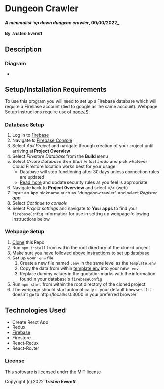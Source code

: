 # Dungeon Crawler

#### _A minimalist top down dungeon crawler_, 00/00/2022_

#### By _**Tristen Everett**_

## Description



### Diagram

* 

## Setup/Installation Requirements

To use this program you will need to set up a Firebase database which will require a Firebase account (tied to google as the same account).  Webpage Setup instructions require use of [nodeJS](https://nodejs.org/).

### Database Setup

1. Log in to [Firebase](https://firebase.google.com/)
2. Navigate to [Firebase Console](https://console.firebase.google.com/)
3. Select _Add Project_ and navigate through creation of your project until arriving at __Project Overview__
4. Select _Firestore Database_ from the __Build__ menu
5. Select _Create Database_ then _Start in test mode_ and pick whatever Cloud Firestore location works best for your usage
   * Database will stop functioning after 30 days unless connection rules are updated
   * [Read more](https://firebase.google.com/docs/firestore/security/get-started?authuser=0&hl=en) and update security rules as you feel is appropriate
6. Navigate back to __Project Overview__ and select _</>_ (web)
7. Input an App nickname such as "dungeon-crawler" and select _Register app_
8. Select _Continue to console_
9. Select _Project settings_ and navigate to __Your apps__ to find your `firebaseConfig` information for use in setting up webpage following instructions below

### Webpage Setup

1. [Clone](https://docs.github.com/en/repositories/creating-and-managing-repositories/cloning-a-repository) this Repo
2. Run `npm install` from within the root directory of the cloned project
3. Make sure you have followed [above instructions to set up database](#database-setup)
4. Set up your `.env` file
   1. Create a new file named `.env` in the same level as the `template.env`
   2. Copy the data from within [template.env](template.env) into your new `.env` 
   3. Replace dummy values in the quotation marks with the information found in your database's `firebaseConfig`
5. Run `npm start` from within the root directory of the cloned project
6. The webpage should start automatically in your default browser. If it doesn't go to http://localhost:3000 in your preferred browser

## Technologies Used

* [Create React App](https://github.com/facebook/create-react-app)
* Redux
* [Firebase](https://firebase.google.com/)
* Firestore
* React-Redux
* React-Router

### License

This software is licensed under the MIT license

Copyright (c) 2022 **_Tristen Everett_**
